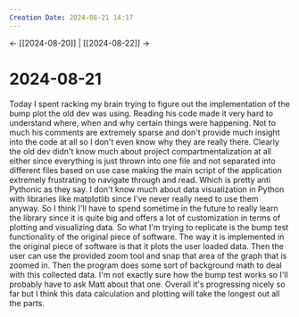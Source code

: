 ```yaml
---
Creation Date: 2024-08-21 14:17
---
```


<- [[2024-08-20]] | [[2024-08-22]]  ->

# 2024-08-21
Today I spent racking my brain trying to figure out the implementation of the
bump plot the old dev was using. Reading his code made it very hard to
understand where, when and why certain things were happening. Not to much his
comments are extremely sparse and don't provide much insight into the code at
all so I don't even know why they are really there. Clearly the old dev didn't
know much about project compartmentalization at all either since everything is
just thrown into one file and not separated into different files based on use
case making the main script of the application extremely frustrating to navigate
through and read. Which is pretty anti Pythonic as they say. I don't know much
about data visualization in Python with libraries like matplotlib since I've
never really need to use them anyway. So I think I'll have to spend sometime in
the future to really learn the library since it is quite big and offers a lot of
customization in terms of plotting and visualizing data. So what I'm trying to
replicate is the bump test functionality of the original piece of software.  The
way it is implemented in the original piece of software is that it plots the
user loaded data. Then the user can use the provided zoom tool and snap that
area of the graph that is zoomed in. Then the program does some sort of
background math to deal with this collected data. I'm not exactly sure how the
bump test works so I'll probably have to ask Matt about that one. Overall it's
progressing nicely so far but I think this data calculation and plotting will
take the longest out all the parts.